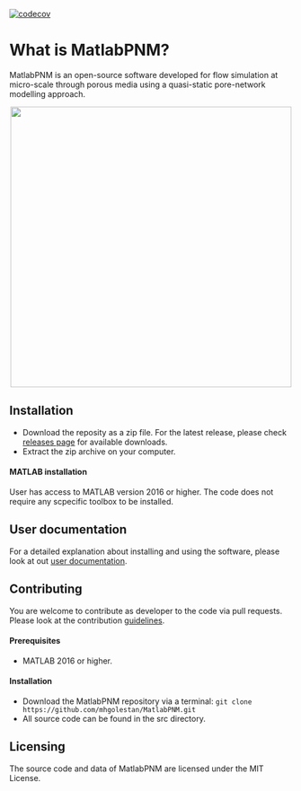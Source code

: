 [![codecov](https://codecov.io/gh/leilahashemi/MatlabPNM/branch/master/graph/badge.svg?token=68C8WTS8OW)](https://codecov.io/gh/leilahashemi/MatlabPNM)

What is MatlabPNM?
==================

MatlabPNM is an open-source software developed for flow simulation at micro-scale through porous media using a quasi-static pore-network modelling approach. 
<p align="center">
  <img src="./results/PNM.gif" width="500"/>
</p>
<!-- 
### Quasi-static package graph
<p align="center">
  <img src="./results/quasi.png" width="700"/>
</p>

### Quasi-static drainage flowchart
<p align="center">
  <img src="./results/drain.png" width="600"/>
</p>

### Quasi-static imbibition flowchart
<p align="center">
  <img src="./results/imb.png" width="800"/>
</p> -->

## Installation
* Download the reposity as a zip file. For the latest release, please check [releases page](https://github.com/mhgolestan/MatlabPNM/releases/) for available downloads.
* Extract the zip archive on your computer.

#### MATLAB installation
User has access to MATLAB version 2016 or higher. The code does not require any scpecific toolbox to be installed.

## User documentation
For a detailed explanation about installing and using the software, please look at out [user documentation](https://github.com/mhgolestan/MatlabPNM/blob/master/doc/User_Manual.md).
 
## Contributing
You are welcome to contribute as developer to the code via pull requests. Please look at the contribution [guidelines](??).

#### Prerequisites
* MATLAB 2016 or higher.

#### Installation
* Download the MatlabPNM repository via a terminal:
`git clone https://github.com/mhgolestan/MatlabPNM.git`
* All source code can be found in the src directory.

## Licensing
The source code and data of MatlabPNM are licensed under the MIT License. 
